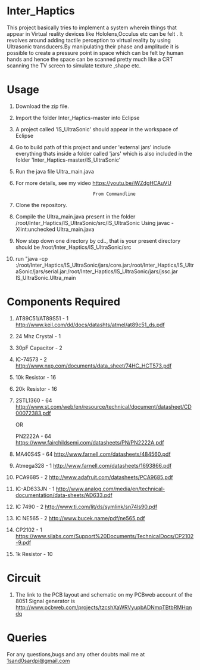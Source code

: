# Inter_Haptics

This project basically tries to implement a system wherein things that appear in Virtual reality devices like 
Hololens,Occulus etc can be felt . It revolves around adding tactile perception to virtual reality by using 
Ultrasonic transducers.By manipulating their phase and amplitude it is possible to create a pressure point in
space which can be felt by human hands and hence the space can be scanned pretty much like a CRT scanning the TV
screen to simulate texture ,shape etc.

Usage
==========================

1. Download the zip file.
2. Import the folder Inter_Haptics-master into Eclipse
3. A project called 'IS_UltraSonic' should appear in the workspace of Eclipse
4. Go to build path of this project and under 'external jars' include everything 
   thats inside a folder called 'jars' which is also included in the folder 
   'Inter_Haptics-master/IS_UltraSonic'
5. Run the java file Ultra_main.java
6. For more details, see my video https://youtu.be/iWZdgHCAuVU

                                    From Commandline
                        
1. Clone the repository.
2. Compile the Ultra_main.java present in the folder /root/Inter_Haptics/IS_UltraSonic/src/IS_UltraSonic
   Using javac -Xlint:unchecked Ultra_main.java
3. Now step down one directory by cd.., that is your present directory should be /root/Inter_Haptics/IS_UltraSonic/src
4. run "java -cp :/root/Inter_Haptics/IS_UltraSonic/jars/core.jar:/root/Inter_Haptics/IS_UltraSonic/jars/serial.jar:/root/Inter_Haptics/IS_UltraSonic/jars/jssc.jar IS_UltraSonic.Ultra_main

Components Required
==========================

1.  AT89C51/AT89S51      - 1  http://www.keil.com/dd/docs/datashts/atmel/at89c51_ds.pdf
2.  24 Mhz Crystal       - 1
3.  30pF Capacitor       - 2
4.  IC-74573             - 2  http://www.nxp.com/documents/data_sheet/74HC_HCT573.pdf
5.  10k Resistor         - 16
6.  20k Resistor         - 16
7.  2STL1360             - 64 http://www.st.com/web/en/resource/technical/document/datasheet/CD00072383.pdf 
      
      OR

    PN2222A              - 64 https://www.fairchildsemi.com/datasheets/PN/PN2222A.pdf
8.  MA40S4S              - 64 http://www.farnell.com/datasheets/484560.pdf
9.  Atmega328            - 1  http://www.farnell.com/datasheets/1693866.pdf
10. PCA9685              - 2  http://www.adafruit.com/datasheets/PCA9685.pdf
11. IC-AD633JN           - 1  http://www.analog.com/media/en/technical-documentation/data-sheets/AD633.pdf
12. IC 7490              - 2  http://www.ti.com/lit/ds/symlink/sn74ls90.pdf
13. IC NE565             - 2  http://www.bucek.name/pdf/ne565.pdf
14. CP2102               - 1  https://www.silabs.com/Support%20Documents/TechnicalDocs/CP2102-9.pdf
15. 1k Resistor          - 10 

Circuit
==========================

1. The link to the PCB layout and schematic on my PCBweb account of the 8051 Signal generator is 
   http://www.pcbweb.com/projects/tzcshXaWRVyupbADNmpTBtbRMHqndq

Queries
=========================
For any questions,bugs and any other doubts mail me at 1sand0sardpi@gmail.com



